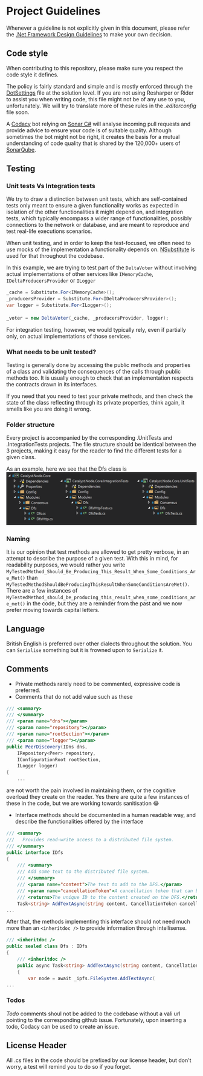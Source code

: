 # Project Guidelines

Whenever a guideline is not explicitly given in this document, please refer the [.Net Framework Design Guidelines](https://docs.microsoft.com/en-us/dotnet/standard/design-guidelines/) to make your own decision.

## Code style

When contributing to this repository, please make sure you respect the code style it defines.

The policy is fairly standard and simple and is mostly enforced through the [DotSettings](https://github.com/catalyst-network/Catalyst.Node/blob/develop/src/Catalyst.sln.DotSettings) file at the solution level. If you are not using Resharper or Rider to assist you when writing code, this file might not be of any use to you, unfortunately.  We will try to translate more of these rules in the _.editorconfig_ file soon.

A [Codacy](https://www.codacy.com) bot relying on [Sonar C#](https://github.com/SonarSource/sonar-dotnet) will analyse incoming pull requests and provide advice to ensure your code is of suitable quality. Although sometimes the bot might not be right, it creates the basis for a mutual understanding of code quality that is shared by the 120,000+ users of [SonarQube](https://www.sonarqube.org).

## Testing

### Unit tests Vs Integration tests

We try to draw a distinction between unit tests, which are self-contained tests only meant to ensure a given functionality works as expected in isolation of the other functionalities it might depend on, and integration tests, which typically encompass a wider range of functionalities, possibly connections to the network or database, and are meant to reproduce and test real-life executions scenarios.

When unit testing, and in order to keep the test-focused, we often need to use mocks of the implementation a functionality depends on. [NSubstitute](https://nsubstitute.github.io/) is used for that throughout the codebase.

In this example, we are trying to test part of the `DeltaVoter` without involving actual implementations of other services like `IMemoryCache`, `IDeltaProducersProvider` or `ILogger`
```csharp
_cache = Substitute.For<IMemoryCache>();
_producersProvider = Substitute.For<IDeltaProducersProvider>();
var logger = Substitute.For<ILogger>();

_voter = new DeltaVoter(_cache, _producersProvider, logger);
```

For integration testing, however, we would typically rely, even if partially only, on actual implementations of those services.

### What needs to be unit tested?
Testing is generally done by accessing the public methods and properties of a class and validating the consequences of the calls through public methods too. It is usually enough to check that an implementation respects the contracts drawn in its interfaces.

If you need that you need to test your private methods, and then check the state of the class reflecting through its private properties, think again, it smells like you are doing it wrong.

### Folder structure

Every project is accompanied by the corresponding .UnitTests and .IntegrationTests projects. The file structure should be identical between the 3 projects, making it easy for the reader to find the different tests for a given class.

As an example, here we see that the Dfs class is 
![project-structure](./Documentation/images/project-structure.png)



### Naming
It is our opinion that test methods are allowed to get pretty verbose, in an attempt to describe the purpose of a given test. With this in mind, for readability purposes, we would rather you write `MyTestedMethod_Should_Be_Producing_This_Result_When_Some_Conditions_Are_Met()` than `MyTestedMethodShouldBeProducingThisResultWhenSomeConditionsAreMet()`.
There are a few instances of `MyTestedMethod_should_be_producing_this_result_when_some_conditions_are_met()` in the code, but they are a reminder from the past and we now prefer moving towards capital letters.

## Language

British English is preferred over other dialects throughout the solution. You can `Serialise` something but it is frowned upon to `Serialize` it.

## Comments

- Private methods rarely need to be commented, expressive code is preferred.
- Comments that do not add value such as these

``` csharp
/// <summary>
/// </summary>
/// <param name="dns"></param>
/// <param name="repository"></param>
/// <param name="rootSection"></param>
/// <param name="logger"></param>
public PeerDiscovery(IDns dns,
    IRepository<Peer> repository,
    IConfigurationRoot rootSection,
    ILogger logger)
{
    ...
```
 are not worth the pain involved in maintaining them, or the cognitive overload they create on the reader. Yes there are quite a few instances of these in the code, but we are working towards sanitisation 😂
 
- Interface methods should be documented in a human readable way, and describe the functionalities offered by the interface

``` csharp
/// <summary>
///   Provides read-write access to a distributed file system.
/// </summary>
public interface IDfs
{
    /// <summary>
    /// Add some text to the distributed file system.
    /// </summary>
    /// <param name="content">The text to add to the DFS.</param>
    /// <param name="cancellationToken">A cancellation token that can be used to cancel the work.</param>
    /// <returns>The unique ID to the content created on the DFS.</returns>
    Task<string> AddTextAsync(string content, CancellationToken cancellationToken = default);
...
```

After that, the methods implementing this interface should not need much more than an `<inheritdoc />` to provide information through intellisense.

``` csharp
/// <inheritdoc />
public sealed class Dfs : IDfs
{
    /// <inheritdoc />
    public async Task<string> AddTextAsync(string content, CancellationToken cancellationToken = default)
    {
        var node = await _ipfs.FileSystem.AddTextAsync(
...
```

### Todos
_Todo_ comments shoul not be added to the codebase without a vali url pointing to the corresponding github issue. Fortunately, upon inserting a todo, Codacy can be used to create an issue.

## License Header

All .cs files in the code should be prefixed by our license header, but don't worry, a test will remind you to do so if you forget.